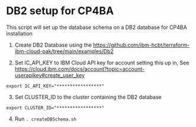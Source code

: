# DB2 setup for CP4BA

This script will set up the database schema on a DB2 database for CP4BA installation

1. Create DB2 Database using the https://github.com/ibm-hcbt/terraform-ibm-cloud-pak/tree/main/examples/Db2 

2. Set IC_API_KEY to IBM Cloud API key for account setting this up in, See https://cloud.ibm.com/docs/account?topic=account-userapikey#create_user_key

```
export IC_API_KEY="*****************"
```

3. Set CLUSTER_ID to the cluster containing the DB2 database
```
export CLUSTER_ID="*****************"
```

4. Run `. createDBSchema.sh`
